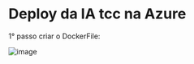 # Deploy da IA tcc na Azure

1° passo criar o DockerFile:

![image](https://user-images.githubusercontent.com/56920123/204916650-4e8054de-780b-4c14-8410-60e27d674e88.png)
